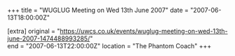 +++
title = "WUGLUG Meeting on Wed 13th June 2007"
date = "2007-06-13T18:00:00Z"

[extra]
original = "https://uwcs.co.uk/events/wuglug-meeting-on-wed-13th-june-2007-1474488993285/"    
end = "2007-06-13T22:00:00Z"
location = "The Phantom Coach"
+++



